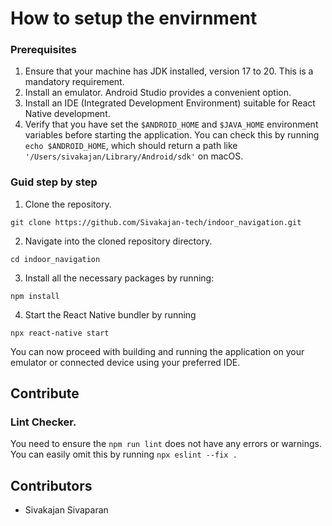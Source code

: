 # How to setup the envirnment
### Prerequisites
1. Ensure that your machine has JDK installed, version 17 to 20. This is a mandatory requirement.
2. Install an emulator. Android Studio provides a convenient option.
3. Install an IDE (Integrated Development Environment) suitable for React Native development.
4. Verify that you have set the `$ANDROID_HOME` and `$JAVA_HOME` environment variables before starting the application. You can check this by running `echo $ANDROID_HOME`, which should return a path like `'/Users/sivakajan/Library/Android/sdk'` on macOS.

### Guid step by step

1. Clone the repository.
```
git clone https://github.com/Sivakajan-tech/indoor_navigation.git
```
2. Navigate into the cloned repository directory.
```
cd indoor_navigation
```

3. Install all the necessary packages by running:
```
npm install
```
   
4. Start the React Native bundler by running
```
npx react-native start
```
You can now proceed with building and running the application on your emulator or connected device using your preferred IDE.


## Contribute

### Lint Checker.
You need to ensure the `npm run lint` does not have any errors or warnings. You can easily omit this by running `npx eslint --fix .`

## Contributors
* Sivakajan Sivaparan
